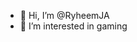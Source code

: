 - 👋 Hi, I’m @RyheemJA
- 👀 I’m interested in gaming

<!---
RyheemJA/RyheemJA is a ✨ special ✨ repository because its `README.md` (this file) appears on your GitHub profile.
You can click the Preview link to take a look at your changes.
--->
